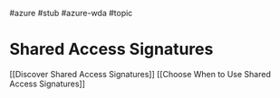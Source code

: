 #azure #stub #azure-wda #topic

# Shared Access Signatures
[[Discover Shared Access Signatures]]
[[Choose When to Use Shared Access Signatures]]
